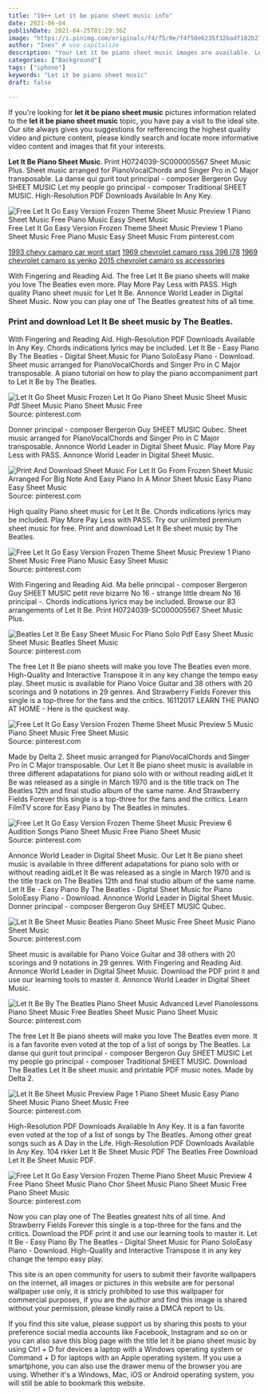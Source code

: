 ```yaml
---
title: "19++ Let it be piano sheet music info"
date: 2021-06-04
publishDate: 2021-04-25T01:29:36Z
image: "https://i.pinimg.com/originals/f4/f5/0e/f4f50e6235f32badf182b27b2145d8b5.png"
author: "Ines" # use capitalize
description: "Your Let it be piano sheet music images are available. Let it be piano sheet music are a topic that is being searched for and liked by netizens today. You can Download the Let it be piano sheet music files here. Download all free images."
categories: ["Background"]
tags: ["iphone"]
keywords: "Let it be piano sheet music"
draft: false

---
```


If you're looking for **let it be piano sheet music** pictures information related to the **let it be piano sheet music** topic, you have pay a visit to the ideal  site.  Our site always  gives you  suggestions  for refferencing  the highest  quality video and picture  content, please kindly search and locate more informative video content and images  that fit your interests.

**Let It Be Piano Sheet Music**. Print H0724039-SC000005567 Sheet Music Plus. Sheet music arranged for PianoVocalChords and Singer Pro in C Major transposable. La danse qui gurit tout principal - composer Bergeron Guy SHEET MUSIC Let my people go principal - composer Traditional SHEET MUSIC. High-Resolution PDF Downloads Available In Any Key.

![Free Let It Go Easy Version Frozen Theme Sheet Music Preview 1 Piano Sheet Music Free Piano Music Easy Sheet Music](https://i.pinimg.com/originals/10/02/2e/10022e56a75cd7633a3f619424bd4127.png "Free Let It Go Easy Version Frozen Theme Sheet Music Preview 1 Piano Sheet Music Free Piano Music Easy Sheet Music")
Free Let It Go Easy Version Frozen Theme Sheet Music Preview 1 Piano Sheet Music Free Piano Music Easy Sheet Music From pinterest.com

[1993 chevy camaro car wont start](/1993-chevy-camaro-car-wont-start/)
[1969 chevrolet camaro rsss 396 l78](/1969-chevrolet-camaro-rsss-396-l78/)
[1969 chevrolet camaro ss yenko](/1969-chevrolet-camaro-ss-yenko/)
[2015 chevrolet camaro ss accessories](/2015-chevrolet-camaro-ss-accessories/)

With Fingering and Reading Aid. The free Let It Be piano sheets will make you love The Beatles even more. Play More Pay Less with PASS. High quality Piano sheet music for Let It Be. Annonce World Leader in Digital Sheet Music. Now you can play one of The Beatles greatest hits of all time.

### Print and download Let It Be sheet music by The Beatles.

With Fingering and Reading Aid. High-Resolution PDF Downloads Available In Any Key. Chords indications lyrics may be included. Let It Be - Easy Piano By The Beatles - Digital Sheet Music for Piano SoloEasy Piano - Download. Sheet music arranged for PianoVocalChords and Singer Pro in C Major transposable. A piano tutorial on how to play the piano accompaniment part to Let It Be by The Beatles.


![Let It Go Sheet Music Frozen Let It Go Piano Sheet Music Sheet Music Pdf Sheet Music Piano Sheet Music Free](https://i.pinimg.com/originals/96/6f/7d/966f7d68939b152f05318de5664b9e36.png "Let It Go Sheet Music Frozen Let It Go Piano Sheet Music Sheet Music Pdf Sheet Music Piano Sheet Music Free")
Source: pinterest.com

Donner principal - composer Bergeron Guy SHEET MUSIC Qubec. Sheet music arranged for PianoVocalChords and Singer Pro in C Major transposable. Annonce World Leader in Digital Sheet Music. Play More Pay Less with PASS. Annonce World Leader in Digital Sheet Music.

![Print And Download Sheet Music For Let It Go From Frozen Sheet Music Arranged For Big Note And Easy Piano In A Minor Sheet Music Easy Piano Easy Sheet Music](https://i.pinimg.com/originals/11/b5/01/11b501ebb01e4a3cc03e0355f68efd5e.gif "Print And Download Sheet Music For Let It Go From Frozen Sheet Music Arranged For Big Note And Easy Piano In A Minor Sheet Music Easy Piano Easy Sheet Music")
Source: pinterest.com

High quality Piano sheet music for Let It Be. Chords indications lyrics may be included. Play More Pay Less with PASS. Try our unlimited premium sheet music for free. Print and download Let It Be sheet music by The Beatles.

![Free Let It Go Easy Version Frozen Theme Sheet Music Preview 1 Piano Sheet Music Free Piano Music Easy Sheet Music](https://i.pinimg.com/originals/10/02/2e/10022e56a75cd7633a3f619424bd4127.png "Free Let It Go Easy Version Frozen Theme Sheet Music Preview 1 Piano Sheet Music Free Piano Music Easy Sheet Music")
Source: pinterest.com

With Fingering and Reading Aid. Ma belle principal - composer Bergeron Guy SHEET MUSIC petit reve bizarre No 16 - strange little dream No 16 principal -. Chords indications lyrics may be included. Browse our 83 arrangements of Let It Be. Print H0724039-SC000005567 Sheet Music Plus.

![Beatles Let It Be Easy Sheet Music For Piano Solo Pdf Easy Sheet Music Sheet Music Beatles Sheet Music](https://i.pinimg.com/originals/70/1c/a0/701ca0afa4f90169a3ea1423a90b54df.png "Beatles Let It Be Easy Sheet Music For Piano Solo Pdf Easy Sheet Music Sheet Music Beatles Sheet Music")
Source: pinterest.com

The free Let It Be piano sheets will make you love The Beatles even more. High-Quality and Interactive Transpose it in any key change the tempo easy play. Sheet music is available for Piano Voice Guitar and 38 others with 20 scorings and 9 notations in 29 genres. And Strawberry Fields Forever this single is a top-three for the fans and the critics. 16112017 LEARN THE PIANO AT HOME - Here is the quickest way.

![Free Let It Go Easy Version Frozen Theme Sheet Music Preview 5 Music Piano Sheet Music Free Sheet Music](https://i.pinimg.com/originals/80/4c/6e/804c6ebcab5a44a21050f97fdddd2cfc.png "Free Let It Go Easy Version Frozen Theme Sheet Music Preview 5 Music Piano Sheet Music Free Sheet Music")
Source: pinterest.com

Made by Delta 2. Sheet music arranged for PianoVocalChords and Singer Pro in C Major transposable. Our Let It Be piano sheet music is available in three different adapatations for piano solo with or without reading aidLet It Be was released as a single in March 1970 and is the title track on The Beatles 12th and final studio album of the same name. And Strawberry Fields Forever this single is a top-three for the fans and the critics. Learn FilmTV score for Easy Piano by The Beatles in minutes.

![Free Let It Go Easy Version Frozen Theme Sheet Music Preview 6 Audition Songs Piano Sheet Music Free Piano Sheet Music](https://i.pinimg.com/originals/a7/77/e6/a777e608b5b348ab25c60ee58f1a627b.png "Free Let It Go Easy Version Frozen Theme Sheet Music Preview 6 Audition Songs Piano Sheet Music Free Piano Sheet Music")
Source: pinterest.com

Annonce World Leader in Digital Sheet Music. Our Let It Be piano sheet music is available in three different adapatations for piano solo with or without reading aidLet It Be was released as a single in March 1970 and is the title track on The Beatles 12th and final studio album of the same name. Let It Be - Easy Piano By The Beatles - Digital Sheet Music for Piano SoloEasy Piano - Download. Annonce World Leader in Digital Sheet Music. Donner principal - composer Bergeron Guy SHEET MUSIC Qubec.

![Let It Be Sheet Music Beatles Piano Sheet Music Free Sheet Music Piano Sheet Music](https://i.pinimg.com/originals/a1/cb/50/a1cb50e09a1693076c3c36576434b1fd.jpg "Let It Be Sheet Music Beatles Piano Sheet Music Free Sheet Music Piano Sheet Music")
Source: pinterest.com

Sheet music is available for Piano Voice Guitar and 38 others with 20 scorings and 9 notations in 29 genres. With Fingering and Reading Aid. Annonce World Leader in Digital Sheet Music. Download the PDF print it and use our learning tools to master it. Annonce World Leader in Digital Sheet Music.

![Let It Be By The Beatles Piano Sheet Music Advanced Level Pianolessons Piano Sheet Music Free Beatles Sheet Music Piano Sheet Music](https://i.pinimg.com/originals/70/70/7e/70707e564f64cf49c754f2f0a9f8ffb4.jpg "Let It Be By The Beatles Piano Sheet Music Advanced Level Pianolessons Piano Sheet Music Free Beatles Sheet Music Piano Sheet Music")
Source: pinterest.com

The free Let It Be piano sheets will make you love The Beatles even more. It is a fan favorite even voted at the top of a list of songs by The Beatles. La danse qui gurit tout principal - composer Bergeron Guy SHEET MUSIC Let my people go principal - composer Traditional SHEET MUSIC. Download The Beatles Let It Be sheet music and printable PDF music notes. Made by Delta 2.

![Let It Be Sheet Music Preview Page 1 Piano Sheet Music Easy Piano Sheet Music Piano Sheet Music Free](https://i.pinimg.com/originals/a5/eb/55/a5eb5529b9d8b1cfd1c73ffb43d6ee27.png "Let It Be Sheet Music Preview Page 1 Piano Sheet Music Easy Piano Sheet Music Piano Sheet Music Free")
Source: pinterest.com

High-Resolution PDF Downloads Available In Any Key. It is a fan favorite even voted at the top of a list of songs by The Beatles. Among other great songs such as A Day in the Life. High-Resolution PDF Downloads Available In Any Key. 104 rkker Let It Be Sheet Music PDF The Beatles Free Download Let It Be Sheet Music PDF.

![Free Let It Go Easy Version Frozen Theme Piano Sheet Music Preview 4 Free Piano Sheet Music Piano Chor Sheet Music Piano Sheet Music Free Piano Sheet Music](https://i.pinimg.com/originals/f4/f5/0e/f4f50e6235f32badf182b27b2145d8b5.png "Free Let It Go Easy Version Frozen Theme Piano Sheet Music Preview 4 Free Piano Sheet Music Piano Chor Sheet Music Piano Sheet Music Free Piano Sheet Music")
Source: pinterest.com

Now you can play one of The Beatles greatest hits of all time. And Strawberry Fields Forever this single is a top-three for the fans and the critics. Download the PDF print it and use our learning tools to master it. Let It Be - Easy Piano By The Beatles - Digital Sheet Music for Piano SoloEasy Piano - Download. High-Quality and Interactive Transpose it in any key change the tempo easy play.

This site is an open community for users to submit their favorite wallpapers on the internet, all images or pictures in this website are for personal wallpaper use only, it is stricly prohibited to use this wallpaper for commercial purposes, if you are the author and find this image is shared without your permission, please kindly raise a DMCA report to Us.

If you find this site value, please support us by sharing this posts to your preference social media accounts like Facebook, Instagram and so on or you can also save this blog page with the title let it be piano sheet music by using Ctrl + D for devices a laptop with a Windows operating system or Command + D for laptops with an Apple operating system. If you use a smartphone, you can also use the drawer menu of the browser you are using. Whether it's a Windows, Mac, iOS or Android operating system, you will still be able to bookmark this website.
